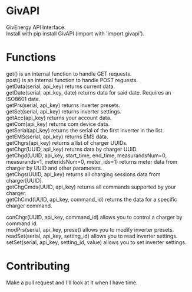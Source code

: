 # GivAPI
GivEnergy API Interface.  
Install with pip install GivAPI (import with 'import givapi').  

# Functions
get() is an internal function to handle GET requests.  
post() is an internal function to handle POST requests.  
getData(serial, api_key) returns current data.  
getDate(serial, api_key, date) returns data for said date. Requires an ISO8601 date.  
getPrs(serial, api_key) returns inverter presets.  
getSet(serial, api_key) returns inverter settings.  
getAcc(api_key) returns your account data.  
getCom(api_key) returns com device data.  
getSerial(api_key) returns the serial of the first inverter in the list.  
getEMS(serial, api_key) returns EMS data.  
getChgrs(api_key) returns a list of charger UUIDs.  
getChgr(UUID, api_key) returns data by charger UUID.  
getChgd(UUID, api_key, start_time, end_time, measurandsNum=0, measurands=1, meteridsNum=0, meter_ids=1) returns meter data from charger by UUID and other parameters.  
getChgs(UUID, api_key) returns all charging sessions data from charger[UUID].  
getChgCmds(UUID, api_key) returns all commands supported by your charger.  
getChCmd(UUID, api_key, command_id) returns the data for a specific charger command.  

conChgr(UUID, api_key, command_id) allows you to control a charger by command id.  
modPrs(serial, api_key, preset) allows you to modify inverter presets.  
readSet(serial, api_key, setting_id) allows you to read inverter settings.  
setSet(serial, api_key, setting_id, value) allows you to set inverter settings.  

# Contributing
Make a pull request and I'll look at it when I have time.
